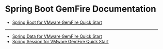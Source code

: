 # Spring Boot GemFire Documentation
<!-- 
 Copyright (c) VMware, Inc. 2022. All rights reserved.
 Licensed to the Apache Software Foundation (ASF) under one or more contributor license
 agreements. See the NOTICE file distributed with this work for additional information regarding
 copyright ownership. The ASF licenses this file to You under the Apache License, Version 2.0 (the
 "License"); you may not use this file except in compliance with the License. You may obtain a
 copy of the License at
 
 http://www.apache.org/licenses/LICENSE-2.0
 
 Unless required by applicable law or agreed to in writing, software distributed under the License
 is distributed on an "AS IS" BASIS, WITHOUT WARRANTIES OR CONDITIONS OF ANY KIND, either express
 or implied. See the License for the specific language governing permissions and limitations under
 the License.
-->

* [Spring Boot for VMware GemFire Quick Start](spring_boot_landing_page.html)

---

* [Spring Data for VMware GemFire Quick Start](https://docs.vmware.com/en/Spring-Data-for-VMware-GemFire/index.html)
* [Spring Session for VMware GemFire Quick Start](https://docs.vmware.com/en/Spring-Session-for-VMware-GemFire/index.html)
